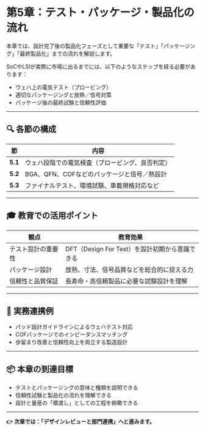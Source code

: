 # 第5章：テスト・パッケージ・製品化の流れ

本章では、設計完了後の製品化フェーズとして重要な「テスト」「パッケージング」「最終製品化」までの流れを解説します。

SoCやLSIが実際に市場に出るまでには、以下のようなステップを経る必要があります：

- ウェハ上の電気テスト（プロービング）
- 適切なパッケージングと放熱／信号対策
- パッケージ後の最終試験と信頼性評価

---

## 🔍 各節の構成

| 節 | 内容 |
|----|------|
| **5.1** | ウェハ段階での電気検査（プロービング、良否判定） |
| **5.2** | BGA、QFN、COFなどのパッケージと信号／熱設計 |
| **5.3** | ファイナルテスト、環境試験、車載規格対応など |

---

## 🎓 教育での活用ポイント

| 観点 | 教育効果 |
|------|----------|
| テスト設計の重要性 | DFT（Design For Test）を設計初期から意識できる |
| パッケージ設計 | 放熱、寸法、信号品質などを総合的に捉える力 |
| 信頼性と品質保証 | 長寿命・高信頼製品に必要な試験設計を理解 |

---

## 🔧 実務連携例

- パッド設計ガイドラインによるウェハテスト対応
- COFパッケージでのインピーダンスマッチング
- 歩留まり改善と信頼性向上を両立する製造設計

---

## 📦 本章の到達目標

- テストとパッケージングの意味と種類を説明できる
- 信頼性試験と製品化の流れを理解できる
- 設計と量産の「橋渡し」としての工程を俯瞰できる

---

**👉 次章では：「デザインレビューと部門連携」へと進みます。**
